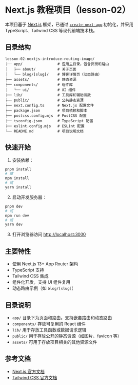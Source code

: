 # Next.js 教程项目（lesson-02）

本项目基于 [Next.js](https://nextjs.org) 框架，已通过 [`create-next-app`](https://nextjs.org/docs/app/api-reference/cli/create-next-app) 初始化，并采用 TypeScript、Tailwind CSS 等现代前端技术栈。

## 目录结构

```
lesson-02-nextjs-introduce-routing-image/
├── app/                # 应用主目录，包含页面和路由
│   ├── about/          # 关于页面
│   └── blog/[slug]/    # 博客详情页（动态路由）
├── assets/             # 静态资源
├── components/         # 组件库
│   └── ui/             # UI 组件
├── lib/                # 工具库和辅助函数
├── public/             # 公共静态资源
├── next.config.ts      # Next.js 配置文件
├── package.json        # 项目依赖和脚本
├── postcss.config.mjs  # PostCSS 配置
├── tsconfig.json       # TypeScript 配置
├── eslint.config.mjs   # ESLint 配置
└── README.md           # 项目说明文档
```

## 快速开始

1. 安装依赖：

```bash
pnpm install
# 或
npm install
# 或
yarn install
```

2. 启动开发服务器：

```bash
pnpm dev
# 或
npm run dev
# 或
yarn dev
```

3. 打开浏览器访问 [http://localhost:3000](http://localhost:3000)

## 主要特性

- 使用 Next.js 13+ App Router 架构
- TypeScript 支持
- Tailwind CSS 集成
- 组件化开发，支持 UI 组件复用
- 动态路由示例（如 `blog/[slug]`）

## 目录说明

- `app/` 目录下为页面和路由，支持嵌套路由和动态路由
- `components/` 存放可复用的 React 组件
- `lib/` 用于存放工具函数或数据请求逻辑
- `public/` 用于存放公开的静态资源（如图片、favicon 等）
- `assets/` 可用于存放项目相关的其他资源文件

## 参考文档

- [Next.js 官方文档](https://nextjs.org/docs)
- [Tailwind CSS 官方文档](https://tailwindcss.com/docs)
